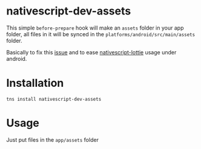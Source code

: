 # nativescript-dev-assets

This simple `before-prepare` hook will make an `assets` folder in your app folder, all files in it will be synced in the `platforms/android/src/main/assets` folder. 

Basically to fix this [issue](https://github.com/NativeScript/android-runtime/issues/700) and to ease [nativescript-lottie](https://github.com/bradmartin/nativescript-lottie) usage under android.

# Installation

`tns install nativescript-dev-assets`

# Usage

Just put files in the `app/assets` folder
